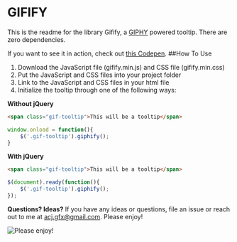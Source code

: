 # GIFIFY
This is the readme for the library Gifify, a [GIPHY](http://giphy.com/) powered tooltip. There are zero dependencies.

If you want to see it in action, check out [this Codepen](http://codepen.io/acjdesigns/full/aNvEpa/).
##How To Use
1.  Download the JavaScript file (gifify.min.js) and CSS file (gifify.min.css)
1.  Put the JavaScript and CSS files into your project folder
1.  Link to the JavaScript and CSS files in your html file
1.  Initialize the tooltip through one of the following ways:

**Without jQuery**
```html
<span class="gif-tooltip">This will be a tooltip</span>
```
```javascript
window.onload = function(){
	$('.gif-tooltip').giphify();
}
```

**With jQuery**
```html
<span class="gif-tooltip">This will be a tooltip</span>
```
```javascript
$(document).ready(function(){
	$('.gif-tooltip').giphify();
});
```

**Questions? Ideas?**
If you have any ideas or questions, file an issue or reach out to me at [acj.gfx@gmail.com](mailto:acj.gfx@gmail.com). Please enjoy!

![Please enjoy!](http://i.giphy.com/Myrl3DnFGuuvS.gif "Please Enjoy!")